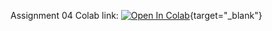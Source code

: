 Assignment 04 Colab link:
[![Open In Colab](https://colab.research.google.com/assets/colab-badge.svg)](https://colab.research.google.com/github/neychev/harbour_ml2020/blob/master/assignments/assignment0_04_RNN/assignment0_04_Poetry_generation.ipynb){target="_blank"}
